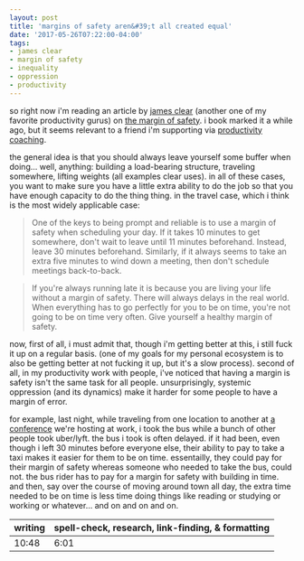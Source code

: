 ```yaml
---
layout: post
title: 'margins of safety aren&#39;t all created equal'
date: '2017-05-26T07:22:00-04:00'
tags:
- james clear
- margin of safety
- inequality
- oppression
- productivity
--- 
```


so right now i'm reading an article by [james clear](http://jamesclear.com/) (another one of my favorite productivity gurus) on [the margin of safety](http://jamesclear.com/margin-of-safety). i book marked it a while ago, but it seems relevant to a friend i'm supporting via [productivity coaching](http://www.lawrencebarrinerii.com/coaching). 

the general idea is that you should always leave yourself some buffer when doing... well, anything: building a load-bearing structure, traveling somewhere, lifting weights (all examples clear uses). in all of these cases, you want to make sure you have a little extra ability to do the job so that you have enough capacity to do the thing thing. in the travel case, which i think is the most widely applicable case:

> One of the keys to being prompt and reliable is to use a margin of safety when scheduling your day. If it takes 10 minutes to get somewhere, don't wait to leave until 11 minutes beforehand. Instead, leave 30 minutes beforehand. Similarly, if it always seems to take an extra five minutes to wind down a meeting, then don't schedule meetings back-to-back.

> If you're always running late it is because you are living your life without a margin of safety. There will always delays in the real world. When everything has to go perfectly for you to be on time, you're not going to be on time very often. Give yourself a healthy margin of safety.

now, first of all, i must admit that, though i'm getting better at this, i still fuck it up on a regular basis. (one of my goals for my personal ecosystem is to also be getting better at not fucking it up, but it's a slow process). second of all, in my productivity work with people, i've noticed that having a margin is safety isn't the same task for all people. unsurprisingly, systemic oppression (and its dynamics) make it harder for some people to have a margin of error. 

for example, last night, while traveling from one location to another at [a conference](https://listeningtothecity.wordpress.com/) we're hosting at work, i took the bus while a bunch of other people took uber/lyft. the bus i took is often delayed. if it had been, even though i left 30 minutes before everyone else, their ability to pay to take a taxi makes it easier for them to be on time. essentailly, they could pay for their margin of safety whereas someone who needed to take the bus, could not. the bus rider has to pay for a margin for safety with building in time. and then, say over the course of moving around town all day, the extra time needed to be on time is less time doing things like reading or studying or working or whatever... and on and on and on. 



<table>
	<thead>
		<tr>
			<th>writing</th>
			<th>spell-check, research, link-finding, & formatting</th>
		</tr>
	</thead>
	<tbody>
		<tr>
			<td>10:48</td>
			<td>6:01</td>
		</tr>
	</tbody>
</table>